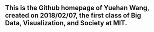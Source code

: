 ## This is the Github homepage of Yuehan Wang, created on 2018/02/07, the first class of Big Data, Visualization, and Society at MIT.
